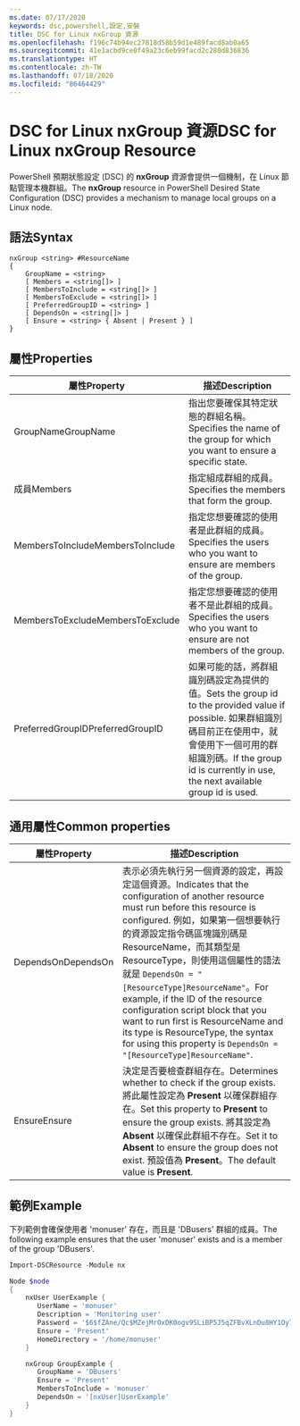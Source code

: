 ```yaml
---
ms.date: 07/17/2020
keywords: dsc,powershell,設定,安裝
title: DSC for Linux nxGroup 資源
ms.openlocfilehash: f196c74b94ec27818d58b59d1e489facd8ab0a65
ms.sourcegitcommit: 41e1acbd9ce0f49a23c6eb99facd2c280d836836
ms.translationtype: HT
ms.contentlocale: zh-TW
ms.lasthandoff: 07/18/2020
ms.locfileid: "86464429"
---
```

# <a name="dsc-for-linux-nxgroup-resource"></a><span data-ttu-id="1343e-103">DSC for Linux nxGroup 資源</span><span class="sxs-lookup"><span data-stu-id="1343e-103">DSC for Linux nxGroup Resource</span></span>

<span data-ttu-id="1343e-104">PowerShell 預期狀態設定 (DSC) 的 **nxGroup** 資源會提供一個機制，在 Linux 節點管理本機群組。</span><span class="sxs-lookup"><span data-stu-id="1343e-104">The **nxGroup** resource in PowerShell Desired State Configuration (DSC) provides a mechanism to manage local groups on a Linux node.</span></span>

## <a name="syntax"></a><span data-ttu-id="1343e-105">語法</span><span class="sxs-lookup"><span data-stu-id="1343e-105">Syntax</span></span>

```Syntax
nxGroup <string> #ResourceName
{
    GroupName = <string>
    [ Members = <string[]> ]
    [ MembersToInclude = <string[]> ]
    [ MembersToExclude = <string[]> ]
    [ PreferredGroupID = <string> ]
    [ DependsOn = <string[]> ]
    [ Ensure = <string> { Absent | Present } ]
}
```

## <a name="properties"></a><span data-ttu-id="1343e-106">屬性</span><span class="sxs-lookup"><span data-stu-id="1343e-106">Properties</span></span>

|<span data-ttu-id="1343e-107">屬性</span><span class="sxs-lookup"><span data-stu-id="1343e-107">Property</span></span> |<span data-ttu-id="1343e-108">描述</span><span class="sxs-lookup"><span data-stu-id="1343e-108">Description</span></span> |
|---|---|
|<span data-ttu-id="1343e-109">GroupName</span><span class="sxs-lookup"><span data-stu-id="1343e-109">GroupName</span></span> |<span data-ttu-id="1343e-110">指出您要確保其特定狀態的群組名稱。</span><span class="sxs-lookup"><span data-stu-id="1343e-110">Specifies the name of the group for which you want to ensure a specific state.</span></span> |
|<span data-ttu-id="1343e-111">成員</span><span class="sxs-lookup"><span data-stu-id="1343e-111">Members</span></span> |<span data-ttu-id="1343e-112">指定組成群組的成員。</span><span class="sxs-lookup"><span data-stu-id="1343e-112">Specifies the members that form the group.</span></span> |
|<span data-ttu-id="1343e-113">MembersToInclude</span><span class="sxs-lookup"><span data-stu-id="1343e-113">MembersToInclude</span></span> |<span data-ttu-id="1343e-114">指定您想要確認的使用者是此群組的成員。</span><span class="sxs-lookup"><span data-stu-id="1343e-114">Specifies the users who you want to ensure are members of the group.</span></span> |
|<span data-ttu-id="1343e-115">MembersToExclude</span><span class="sxs-lookup"><span data-stu-id="1343e-115">MembersToExclude</span></span> |<span data-ttu-id="1343e-116">指定您想要確認的使用者不是此群組的成員。</span><span class="sxs-lookup"><span data-stu-id="1343e-116">Specifies the users who you want to ensure are not members of the group.</span></span> |
|<span data-ttu-id="1343e-117">PreferredGroupID</span><span class="sxs-lookup"><span data-stu-id="1343e-117">PreferredGroupID</span></span> |<span data-ttu-id="1343e-118">如果可能的話，將群組識別碼設定為提供的值。</span><span class="sxs-lookup"><span data-stu-id="1343e-118">Sets the group id to the provided value if possible.</span></span> <span data-ttu-id="1343e-119">如果群組識別碼目前正在使用中，就會使用下一個可用的群組識別碼。</span><span class="sxs-lookup"><span data-stu-id="1343e-119">If the group id is currently in use, the next available group id is used.</span></span> |

## <a name="common-properties"></a><span data-ttu-id="1343e-120">通用屬性</span><span class="sxs-lookup"><span data-stu-id="1343e-120">Common properties</span></span>

|<span data-ttu-id="1343e-121">屬性</span><span class="sxs-lookup"><span data-stu-id="1343e-121">Property</span></span> |<span data-ttu-id="1343e-122">描述</span><span class="sxs-lookup"><span data-stu-id="1343e-122">Description</span></span> |
|---|---|
|<span data-ttu-id="1343e-123">DependsOn</span><span class="sxs-lookup"><span data-stu-id="1343e-123">DependsOn</span></span> |<span data-ttu-id="1343e-124">表示必須先執行另一個資源的設定，再設定這個資源。</span><span class="sxs-lookup"><span data-stu-id="1343e-124">Indicates that the configuration of another resource must run before this resource is configured.</span></span> <span data-ttu-id="1343e-125">例如，如果第一個想要執行的資源設定指令碼區塊識別碼是 ResourceName，而其類型是 ResourceType，則使用這個屬性的語法就是 `DependsOn = "[ResourceType]ResourceName"`。</span><span class="sxs-lookup"><span data-stu-id="1343e-125">For example, if the ID of the resource configuration script block that you want to run first is ResourceName and its type is ResourceType, the syntax for using this property is `DependsOn = "[ResourceType]ResourceName"`.</span></span> |
|<span data-ttu-id="1343e-126">Ensure</span><span class="sxs-lookup"><span data-stu-id="1343e-126">Ensure</span></span> |<span data-ttu-id="1343e-127">決定是否要檢查群組存在。</span><span class="sxs-lookup"><span data-stu-id="1343e-127">Determines whether to check if the group exists.</span></span> <span data-ttu-id="1343e-128">將此屬性設定為 **Present** 以確保群組存在。</span><span class="sxs-lookup"><span data-stu-id="1343e-128">Set this property to **Present** to ensure the group exists.</span></span> <span data-ttu-id="1343e-129">將其設定為 **Absent** 以確保此群組不存在。</span><span class="sxs-lookup"><span data-stu-id="1343e-129">Set it to **Absent** to ensure the group does not exist.</span></span> <span data-ttu-id="1343e-130">預設值為 **Present**。</span><span class="sxs-lookup"><span data-stu-id="1343e-130">The default value is **Present**.</span></span> |

## <a name="example"></a><span data-ttu-id="1343e-131">範例</span><span class="sxs-lookup"><span data-stu-id="1343e-131">Example</span></span>

<span data-ttu-id="1343e-132">下列範例會確保使用者 'monuser' 存在，而且是 'DBusers' 群組的成員。</span><span class="sxs-lookup"><span data-stu-id="1343e-132">The following example ensures that the user 'monuser' exists and is a member of the group 'DBusers'.</span></span>

```powershell
Import-DSCResource -Module nx

Node $node
{
    nxUser UserExample {
       UserName = 'monuser'
       Description = 'Monitoring user'
       Password = '$6$fZAne/Qc$MZejMrOxDK0ogv9SLiBP5J5qZFBvXLnDu8HY1Oy7ycX.Y3C7mGPUfeQy3A82ev3zIabhDQnj2ayeuGn02CqE/0'
       Ensure = 'Present'
       HomeDirectory = '/home/monuser'
    }

    nxGroup GroupExample {
       GroupName = 'DBusers'
       Ensure = 'Present'
       MembersToInclude = 'monuser'
       DependsOn = '[nxUser]UserExample'
    }
}
```
